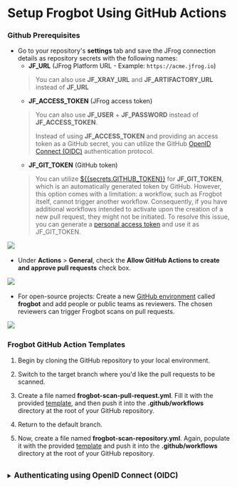 # Setup Frogbot Using GitHub Actions

### Github Prerequisites

* Go to your repository's **settings** tab and save the JFrog connection details as repository secrets with the following names:
  * **JF\_URL** (JFrog Platform URL - Example: `https://acme.jfrog.io`)
  > You can also use **JF\_XRAY\_URL** and **JF\_ARTIFACTORY\_URL** instead of **JF\_URL**
  * **JF\_ACCESS\_TOKEN** (JFrog access token)
  > You can also use **JF\_USER** + **JF\_PASSWORD** instead of **JF\_ACCESS\_TOKEN**.
  >
  > 
  > Instead of using **JF\_ACCESS\_TOKEN** and providing an access token as a GitHub secret, you can utilize the GitHub [OpenID Connect (OIDC)](#connecting-using-openid-connect-oidc) authentication protocol.
  * **JF\_GIT\_TOKEN** (GitHub token)
  > You can utilize [${{secrets.GITHUB_TOKEN}}](https://docs.github.com/en/actions/security-guides/automatic-token-authentication) for **JF_GIT_TOKEN**, which is an automatically generated token by GitHub.
  > However, this option comes with a limitation: a workflow, such as Frogbot itself, cannot trigger another workflow. Consequently, if you have additional workflows intended to activate upon the creation of a new pull request, they might not be initiated.
  > To resolve this issue, you can generate a [personal access token](https://docs.github.com/en/authentication/keeping-your-account-and-data-secure/managing-your-personal-access-tokens) and use it as JF_GIT_TOKEN.
  

![](../.gitbook/assets/github-repository-secrets.png)


* Under **Actions** > **General**, check the **Allow GitHub Actions to create and approve pull requests** check box.

![](../.gitbook/assets/github-pr-permissions.png)

* For open-source projects: Create a new [GitHub environment](https://docs.github.com/en/actions/deployment/targeting-different-environments/using-environments-for-deployment#creating-an-environment) called **frogbot** and add people or public teams as reviewers. The chosen reviewers can trigger Frogbot scans on pull requests.

![](../.gitbook/assets/github-environment.png)

### Frogbot GitHub Action Templates

1. Begin by cloning the GitHub repository to your local environment.

2. Switch to the target branch where you'd like the pull requests to be scanned.

3. Create a file named **frogbot-scan-pull-request.yml**. Fill it with the provided [template](templates/github-actions/frogbot-scan-pull-request.yml), and then push it into the **.github/workflows** directory at the root of your GitHub repository.

4. Return to the default branch.

5. Now, create a file named **frogbot-scan-repository.yml**. Again, populate it with the provided [template](templates/github-actions/frogbot-scan-repository.yml) and push it into the **.github/workflows** directory at the root of your GitHub repository.

<br>
<a id="connecting-using-openid-connect-oidc"></a>
<details>
<summary><big><b>Authenticating using OpenID Connect (OIDC)</b></big></summary>

#### General

The sensitive connection details, such as the access token used by JFrog Frogbot, can be automatically generated by the action instead of storing it as a secret in GitHub.
This is made possible by leveraging the OpenID-Connect (OIDC) protocol. This protocol can authenticate the workflow issuer and supply a valid access token. Learn more about this integration in [this](https://jfrog.com/blog/secure-access-development-jfrog-github-oidc) blog post.
To utilize the OIDC protocol, follow these steps:

#### JFrog Platform configuration

1. **Configure an OIDC Integration**: This phase sets an integration between GitHub Actions to the JFrog platform.
  1. Navigate to the Administration tab In the JFrog Platform UI
  2. Click `General` | `Manage Integrations`
  3. Click `New Integration` | `OpenID Connect`:<br>
     ![](../.gitbook/assets/oidc-new-integration.png)
  4. Configure the OIDC integration:<br>
     ![](../.gitbook/assets/oidc-configure-integration.png)

| NOTE:                                                                                                                                                                                                                                      |
|--------------------------------------------------------------------------------------------------------------------------------------------------------------------------------------------------------------------------------------------|
| The value specified as the 'Provider Name' should be used as the 'oidc-provider-name' input in [Workflow configuration step 2](#workflowstep2) below.                                                                                      |
| The 'Audience' field does NOT represent the 'aud' claim that can be added into identity-mapping configured in the 'Claims JSON' (shown below). Only claims that are included in the 'Claims Json' created during step 2 will be validated. |

<div id="platformstep2"/>

2.  **Configure an identity mapping**: This phase sets an integration between a particular GitHub repository to the JFrog platform.

    An identity mapping is a configuration object utilized by the JFrog Platform to associate incoming OIDC claims with particular selected fields. These fields might include `repository`, `actor`, `workflow`, and others.
    To configure the identity mapping, click on the identity mapping created in section 1 and then click on `Add Identity Mapping`. Fill in priority 1 and fill out all required fields:<br>
    ![](../.gitbook/assets/oidc-identity-mapping.png)

    You have the flexibility to define any valid list of claims required for request authentication. You can check a list of the possible claims [here](https://docs.github.com/en/actions/deployment/security-hardening-your-deployments/about-security-hardening-with-openid-connect#understanding-the-oidc-token).
    Example Claims JSON:

    ```json
    {
        "repository": "repository-owner/my-repository"
    }
    ```

### Workflow configuration

1.  **Set required permissions**: In the course of the protocol's execution, it's imperative to acquire a JSON Web Token (JWT) from GitHub's OIDC provider. To request this token, it's essential to configure the specified permission in the workflow file:

    ```yml
    permissions:
        id-token: write
    ```

    <div id="workflowstep2"/>

2.  **Pass the 'oidc-provider-name' input to the Action (Required)**: The 'oidc-provider-name' parameter designates the OIDC configuration whose one of its identity mapping should align with the generated JWT claims. This input needs to align with the 'Provider Name' value established within the OIDC configuration in the JFrog Platform.
3.  **Pass the 'oidc-audience' input to the Action (Optional)**: The 'oidc-audience' input defines the intended recipients of an ID token (JWT), ensuring access is restricted to authorized recipients for the JFrog Platform. By default, it contains the URL of the GitHub repository owner. It enforces a condition, allowing only workflows within the designated repository/organization to request an access token. Read more about it [here](https://docs.github.com/en/actions/deployment/security-hardening-your-deployments/about-security-hardening-with-openid-connect#customizing-the-audience-value).

Example step utilizing OpenID Connect:

```yml
- uses: jfrog/frogbot@v2
  env:
      JF_URL: ${{ secrets.JF_URL }}
      JF_GIT_TOKEN: ${{ secrets.GITHUB_TOKEN }}
  with:
      oidc-provider-name: frogbot-integration
```
</details>